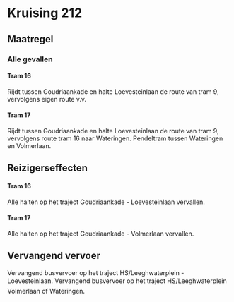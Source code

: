 # Kruising 212
## Maatregel
### Alle gevallen

#### Tram 16
Rijdt tussen Goudriaankade en halte Loevesteinlaan de route van tram 9, vervolgens eigen route v.v.

#### Tram 17
Rijdt tussen Goudriaankade en halte Loevesteinlaan de route van tram 9, vervolgens route tram 16 naar Wateringen.
Pendeltram tussen Wateringen en Volmerlaan.

## Reizigerseffecten

#### Tram 16
Alle halten op het traject Goudriaankade - Loevesteinlaan vervallen.

#### Tram 17
Alle halten op het traject Goudriaankade - Volmerlaan vervallen.

## Vervangend vervoer
Vervangend busvervoer op het traject HS/Leeghwaterplein - Loevesteinlaan.
Vervangend busvervoer op het traject HS/Leeghwaterplein  Volmerlaan of Wateringen.
